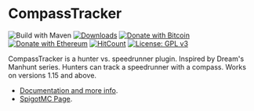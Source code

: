 # CompassTracker
![Build with Maven](https://github.com/hyperdefined/CompassTracker/workflows/Java%20CI%20with%20Maven/badge.svg) [![Downloads](https://img.shields.io/github/downloads/hyperdefined/CompassTracker/total?logo=github)](https://github.com/hyperdefined/CompassTracker/releases) [![Donate with Bitcoin](https://en.cryptobadges.io/badge/micro/1F29aNKQzci3ga5LDcHHawYzFPXvELTFoL)](https://en.cryptobadges.io/donate/1F29aNKQzci3ga5LDcHHawYzFPXvELTFoL) [![Donate with Ethereum](https://en.cryptobadges.io/badge/micro/0x0f58B66993a315dbCc102b4276298B5Ff8895F41)](https://en.cryptobadges.io/donate/0x0f58B66993a315dbCc102b4276298B5Ff8895F41)  [![HitCount](http://hits.dwyl.com/hyperdefined/CompassTracker.svg)](http://hits.dwyl.com/hyperdefined/CompassTracker) [![License: GPL v3](https://img.shields.io/badge/License-GPLv3-blue.svg)](https://www.gnu.org/licenses/gpl-3.0)

CompassTracker is a hunter vs. speedrunner plugin. Inspired by Dream's Manhunt series. Hunters can track a speedrunner with a compass. Works on versions 1.15 and above.

- [Documentation and more info](https://hyper.lol/minecraft-plugins/compasstracker/).
- [SpigotMC Page](https://www.spigotmc.org/resources/compasstracker.79938/).
